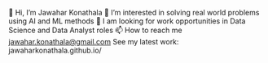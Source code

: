 👋 Hi, I’m Jawahar Konathala
👀 I’m interested in solving real world problems using AI and ML methods
🤝 I am looking for work opportunities in Data Science and Data Analyst roles
📫 How to reach me jawahar.konathala@gmail.com
See my latest work: jawaharkonathala.github.io/
